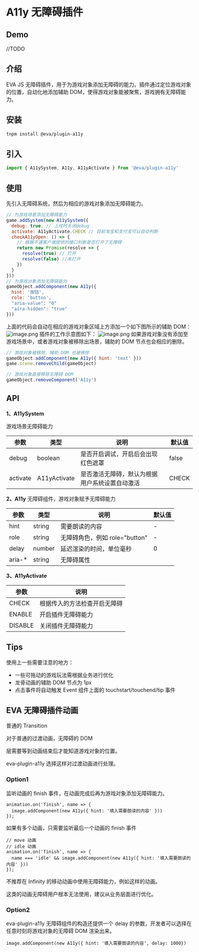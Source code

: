 # A11y 无障碍插件

## Demo

//TODO

## 介绍

EVA JS 无障碍插件，用于为游戏对象添加无障碍的能力。插件通过定位游戏对象的位置，自动化地添加辅助 DOM，使得游戏对象能被聚焦，游戏拥有无障碍能力。

## 安装

```bash
tnpm install @eva/plugin-a11y
```

## 引入

```js
import { A11ySystem, A11y, A11yActivate } from '@eva/plugin-a11y'
```

## 使用

先引入无障碍系统，然后为相应的游戏对象添加无障碍能力。

```js
// 为游戏场景添加无障碍能力
game.addSystem(new A11ySystem({
  debug: true, // 上线时关闭debug
  activate: A11yActivate.CHECK // 目前淘宝和支付宝可以自动判断
  checkA11yOpen: () => {
    // 根据不通客户端提供的接口判断是否打开了无障碍
    return new Promise(resolve => {
      resolve(true) // 打开
      resolve(false) //未打开
    })
  }
}))
// 为游戏对象添加无障碍能力
gameObject.addComponent(new A11y({
  hint: '按钮',
  role: 'button',
  "aria-value": "0"
  "aira-hidden": "true"
}))
```

上面的代码会自动在相应的游戏对象区域上方添加一个如下图所示的辅助 DOM：
![image.png](https://gw.alicdn.com/imgextra/i4/O1CN01I2uBms1Lvq6GBg6Bo_!!6000000001362-2-tps-2098-734.png)
插件的工作示意图如下：
![image.png](https://gw.alicdn.com/imgextra/i2/O1CN01gGe3CS1i5Ntv1ztfE_!!6000000004361-2-tps-3332-1700.png)
如果游戏对象没有添加至游戏场景中，或者游戏对象被移除出场景，辅助的 DOM 节点也会相应的删除。

```js
// 游戏对象被移除，辅助 DOM 也被移除
gameObject.addComponent(new A11y({ hint: 'text' }))
game.scene.removeChild(gameObject)

// 游戏对象直接移除无障碍 DOM
gameObject.removeComponent('A11y')
```

## API

**1、A11ySystem**

游戏场景无障碍能力

| 参数     | 类型         | 说明                                           | 默认值 |
| -------- | ------------ | ---------------------------------------------- | ------ |
| debug    | boolean      | 是否开启调试，开启后会出现红色遮罩             | false  |
| activate | A11yActivate | 是否激活无障碍，默认为根据用户系统设置自动激活 | CHECK  |

**2、A11y**
无障碍组件，游戏对象赋予无障碍能力

| 参数    | 类型   | 说明                           | 默认值 |
| ------- | ------ | ------------------------------ | ------ |
| hint    | string | 需要朗读的内容                 | -      |
| role    | string | 无障碍角色，例如 role="button" | -      |
| delay   | number | 延迟渲染的时间，单位毫秒       | 0      |
| aria-\* | string | 无障碍属性                     |        |

**3、A11yActivate**

| 参数    | 说明                         |
| ------- | ---------------------------- |
| CHECK   | 根据传入的方法检查开启无障碍 |
| ENABLE  | 开启插件无障碍能力           |
| DISABLE | 关闭插件无障碍能力           |

## Tips

使用上一些需要注意的地方：

- 一些可拖动的游戏玩法需根据业务进行优化
- 龙骨动画的辅助 DOM 节点为 1px
- 点击事件将自动触发 Event 组件上面的 touchstart/touchend/tip 事件

## EVA 无障碍插件动画

普通的 Transition

对于普通的过渡动画，无障碍的 DOM

层需要等到动画结束后才能知道游戏对象的位置。

eva-plugin-a11y 选择这样对过渡动画进行处理。

### Option1

监听动画的 finish 事件，在动画完成后再为游戏对象添加无障碍能力。

```
animation.on('finish', name => {
  image.addComponent(new A11y({ hint: '填入需要朗读的内容' }))
});
```

如果有多个动画，只需要监听最后一个动画的 finish 事件

```
// move 动画
// idle 动画
animation.on('finish', name => {
  name === 'idle' && image.addComponent(new A11y({ hint: '填入需要朗读的内容' }))
});
```

不推荐在 Infinity 的移动动画中使用无障碍能力，例如这样的动画。

这类的动画无障碍用户根本无法使用，建议从业务层面进行优化。

### Option2

eva-plugin-a11y 无障碍组件的构造还提供一个 delay 的参数，开发者可以选择在任意时刻将游戏对象的无障碍 DOM 渲染出来。

```
image.addComponent(new A11y({ hint: '填入需要朗读的内容', delay: 1000})
```
